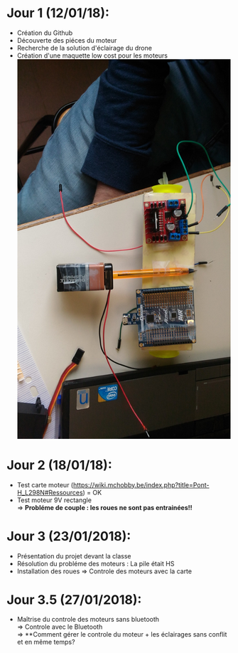 # Jour 1 (12/01/18):
-  Création du Github  
-  Découverte des piéces du moteur  
-  Recherche de la solution d'éclairage du drone   
-  Création d'une maquette low cost pour les moteurs ![maquette](https://raw.githubusercontent.com/benjivou/Jumping-drone--Arduino/master/Image/Ben/Maquette1.jpg)

# Jour 2 (18/01/18):  
-  Test carte moteur (https://wiki.mchobby.be/index.php?title=Pont-H_L298N#Ressources) = OK  
-  Test moteur 9V rectangle    
=> **Probléme de couple : les roues ne sont pas entrainées!!**

# Jour 3 (23/01/2018):
-  Présentation du projet devant la classe 
-  Résolution du probléme des moteurs : La pile était HS
-  Installation des roues
=> Controle des moteurs avec la carte

# Jour 3.5 (27/01/2018):
-  Maîtrise du controle des moteurs sans bluetooth   
=> Controle avec le Bluetooth  
=> **Comment gérer le controle du moteur + les éclairages sans conflit et en même temps?  
